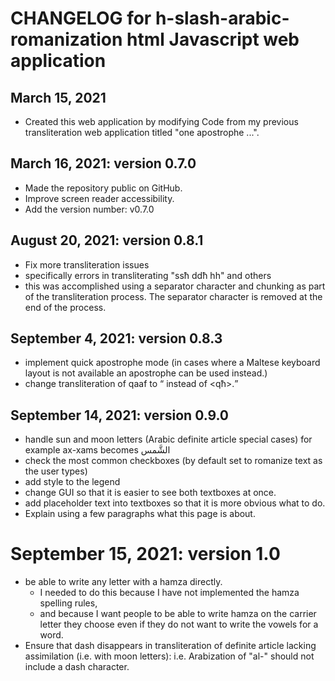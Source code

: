 # CHANGELOG for h-slash-arabic-romanization html Javascript web application


## March 15, 2021
- Created this web application by modifying Code from my previous transliteration web application titled "one apostrophe ...".

## March 16, 2021: version 0.7.0
- Made the repository public on GitHub.
- Improve screen reader accessibility.
- Add the version number: v0.7.0


## August 20, 2021: version 0.8.1
- Fix more transliteration issues
 - specifically errors in transliterating "ssħ ddħ hh" and others
 - this was accomplished using a separator character and chunking
    as part of the transliteration process. The separator character is
	removed at the end of the process.

## September 4, 2021: version 0.8.3
- implement quick apostrophe mode (in cases where a Maltese keyboard layout is not available an apostrophe can be used instead.)
- change transliteration of qaaf to <q> instead of <qħ>.

## September 14, 2021: version 0.9.0
- handle sun and moon letters (Arabic definite article special cases)
 for example ax-xams becomes الشَّمس 
- check the most common checkboxes (by default set to
 romanize text as the user types)
- add style to the legend
- change GUI so that it is easier to see both textboxes at once.
- add placeholder text into textboxes so that it is more obvious what
to do.
- Explain using a few paragraphs what this page is about.

# September 15, 2021: version 1.0
- be able to write any letter with a hamza directly.
  - I needed to do this because I have not implemented the hamza spelling rules,
  - and because I want people to be able to write hamza on the carrier
    letter they choose
    even if they do not want to write the vowels for a word.
- Ensure that dash disappears in transliteration of definite article lacking
assimilation (i.e. with moon letters): i.e.  Arabization of "al-" should 
not include a dash character. 